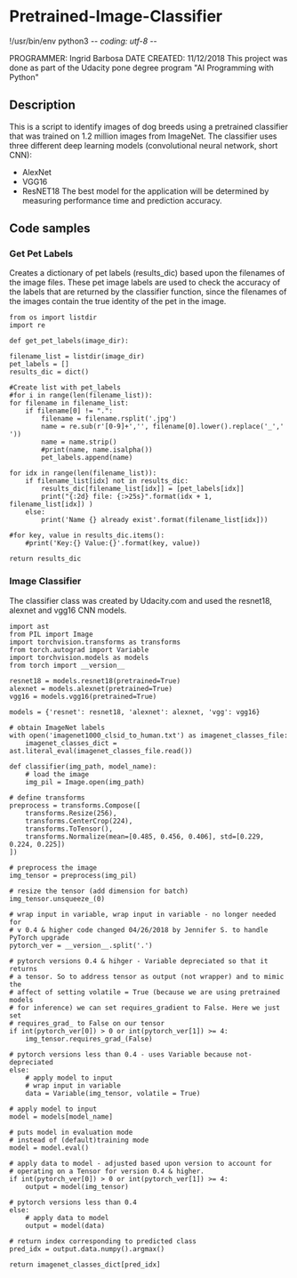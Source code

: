 # Pretrained-Image-Classifier
!/usr/bin/env python3
 -*- coding: utf-8 -*-
                                                                             
 PROGRAMMER: Ingrid Barbosa
 DATE CREATED: 11/12/2018 
 This project was done as part of the Udacity pone degree program "AI Programming with Python"
 
 ## Description
This is a script to identify images of dog breeds using a pretrained classifier 
that was trained on 1.2 million images from ImageNet. 
The classifier uses three different deep learning models (convolutional neural network, short CNN):
- AlexNet 
- VGG16  
- ResNET18
The best model for the application will be determined by measuring performance time and prediction accuracy. 

## Code samples

### Get Pet Labels
Creates a dictionary of pet labels (results_dic) based upon the filenames 
of the image files. These pet image labels are used to check the accuracy 
of the labels that are returned by the classifier function, since the 
filenames of the images contain the true identity of the pet in the image.
    
    from os import listdir
    import re    
    
    def get_pet_labels(image_dir):    
    
    filename_list = listdir(image_dir)
    pet_labels = []
    results_dic = dict()
    
    #Create list with pet_labels
    #for i in range(len(filename_list)):
    for filename in filename_list: 
        if filename[0] != ".":
            filename = filename.rsplit('.jpg')
            name = re.sub(r'[0-9]+','', filename[0].lower().replace('_',' '))
            name = name.strip()
            #print(name, name.isalpha())
            pet_labels.append(name) 
        
    for idx in range(len(filename_list)):
        if filename_list[idx] not in results_dic:
            results_dic[filename_list[idx]] = [pet_labels[idx]]
            print("{:2d} file: {:>25s}".format(idx + 1, filename_list[idx]) )
        else: 
            print('Name {} already exist'.format(filename_list[idx]))
  
    #for key, value in results_dic.items():
        #print('Key:{} Value:{}'.format(key, value))
        
    return results_dic
   
### Image Classifier
The classifier class was created by Udacity.com and used the resnet18, alexnet and vgg16 CNN models. 

    import ast
    from PIL import Image
    import torchvision.transforms as transforms
    from torch.autograd import Variable
    import torchvision.models as models
    from torch import __version__

    resnet18 = models.resnet18(pretrained=True)
    alexnet = models.alexnet(pretrained=True)
    vgg16 = models.vgg16(pretrained=True)

    models = {'resnet': resnet18, 'alexnet': alexnet, 'vgg': vgg16}

    # obtain ImageNet labels
    with open('imagenet1000_clsid_to_human.txt') as imagenet_classes_file:
        imagenet_classes_dict = ast.literal_eval(imagenet_classes_file.read())

    def classifier(img_path, model_name):
        # load the image
        img_pil = Image.open(img_path)

    # define transforms
    preprocess = transforms.Compose([
        transforms.Resize(256),
        transforms.CenterCrop(224),
        transforms.ToTensor(),
        transforms.Normalize(mean=[0.485, 0.456, 0.406], std=[0.229, 0.224, 0.225])
    ])
    
    # preprocess the image
    img_tensor = preprocess(img_pil)
    
    # resize the tensor (add dimension for batch)
    img_tensor.unsqueeze_(0)
    
    # wrap input in variable, wrap input in variable - no longer needed for
    # v 0.4 & higher code changed 04/26/2018 by Jennifer S. to handle PyTorch upgrade
    pytorch_ver = __version__.split('.')
    
    # pytorch versions 0.4 & hihger - Variable depreciated so that it returns
    # a tensor. So to address tensor as output (not wrapper) and to mimic the 
    # affect of setting volatile = True (because we are using pretrained models
    # for inference) we can set requires_gradient to False. Here we just set 
    # requires_grad_ to False on our tensor 
    if int(pytorch_ver[0]) > 0 or int(pytorch_ver[1]) >= 4:
        img_tensor.requires_grad_(False)
    
    # pytorch versions less than 0.4 - uses Variable because not-depreciated
    else:
        # apply model to input
        # wrap input in variable
        data = Variable(img_tensor, volatile = True) 

    # apply model to input
    model = models[model_name]

    # puts model in evaluation mode
    # instead of (default)training mode
    model = model.eval()
    
    # apply data to model - adjusted based upon version to account for 
    # operating on a Tensor for version 0.4 & higher.
    if int(pytorch_ver[0]) > 0 or int(pytorch_ver[1]) >= 4:
        output = model(img_tensor)

    # pytorch versions less than 0.4
    else:
        # apply data to model
        output = model(data)

    # return index corresponding to predicted class
    pred_idx = output.data.numpy().argmax()

    return imagenet_classes_dict[pred_idx]
 
   
   
   
   
   
 

